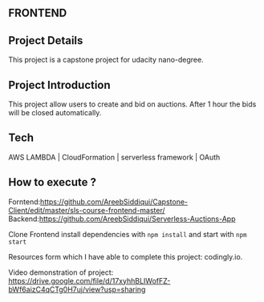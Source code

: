 ## FRONTEND

## Project Details
This project is a capstone project for udacity nano-degree.

## Project Introduction
This project allow users to create and bid on auctions.
After 1 hour the bids will be closed automatically.

## Tech

AWS LAMBDA | CloudFormation | serverless framework | OAuth

## How to execute ?
Forntend:https://github.com/AreebSiddiqui/Capstone-Client/edit/master/sls-course-frontend-master/
Backend:https://github.com/AreebSiddiqui/Serverless-Auctions-App

Clone Frontend install dependencies with `npm install` and start with `npm start`

Resources form which I have able to complete this project: codingly.io.

Video demonstration of project: https://drive.google.com/file/d/17xyhhBLIWofFZ-bWf6aizC4qCTg0H7uj/view?usp=sharing

